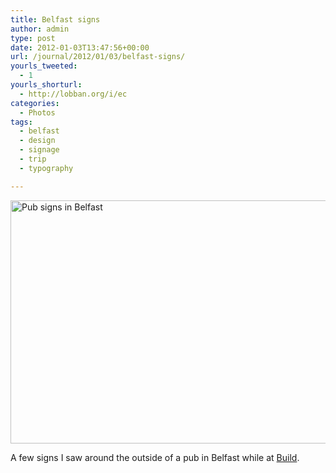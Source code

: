```yaml
---
title: Belfast signs
author: admin
type: post
date: 2012-01-03T13:47:56+00:00
url: /journal/2012/01/03/belfast-signs/
yourls_tweeted:
  - 1
yourls_shorturl:
  - http://lobban.org/i/ec
categories:
  - Photos
tags:
  - belfast
  - design
  - signage
  - trip
  - typography

---
```

<img class="alignnone size-large wp-image-1469216368" title="Belfast signs" src="http://lobban.org/wp-content/uploads/2012/01/Untitled-1-612x389.jpg" alt="Pub signs in Belfast" width="612" height="389" />

A few signs I saw around the outside of a pub in Belfast while at [Build][1].

 [1]: http://buildconf.com